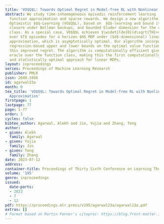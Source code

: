 ```yaml
---
title: 'VO$Q$L: Towards Optimal Regret in Model-free RL with Nonlinear Function Approximation'
abstract: We study time-inhomogeneous episodic reinforcement learning (RL) under general
  function approximation and sparse rewards. We design a new algorithm, Variance-weighted
  Optimistic $Q$-Learning (VO$Q$L), based on  $Q$-learning and bound its regret assuming
  closure under Bellman backups, and bounded Eluder dimension for the regression function
  class. As a special case, VO$Q$L achieves $\widetilde{O}(d\sqrt{TH}+d^6H^{5})$ regret
  over $T$ episodes for a horizon $H$ MDP under ($d$-dimensional) linear function
  approximation, which is asymptotically optimal. Our algorithm incorporates weighted
  regression-based upper and lower bounds on the optimal value function to obtain
  this improved regret. The algorithm is computationally efficient given a regression
  oracle over the function class, making this the first computationally tractable
  and statistically optimal approach for linear MDPs.
layout: inproceedings
series: Proceedings of Machine Learning Research
publisher: PMLR
issn: 2640-3498
id: agarwal23a
month: 0
tex_title: 'VO$Q$L: Towards Optimal Regret in Model-free RL with Nonlinear Function
  Approximation'
firstpage: 1
lastpage: 77
page: 1-77
order: 1
cycles: false
bibtex_author: Agarwal, Alekh and Jin, Yujia and Zhang, Tong
author:
- given: Alekh
  family: Agarwal
- given: Yujia
  family: Jin
- given: Tong
  family: Zhang
date: 2023-07-12
address: 
container-title: Proceedings of Thirty Sixth Conference on Learning Theory
volume: '195'
genre: inproceedings
issued:
  date-parts:
  - 2023
  - 7
  - 12
pdf: https://proceedings.mlr.press/v195/agarwal23a/agarwal23a.pdf
extras: []
# Format based on Martin Fenner's citeproc: https://blog.front-matter.io/posts/citeproc-yaml-for-bibliographies/
---
```

